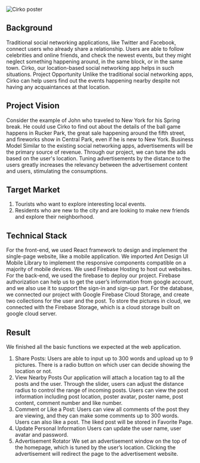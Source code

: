   ![Cirko poster](https://github.com/JiadaYe/cirko/blob/master/jiaday%40uci.edu-48x36.jpg)
## Background
Traditional social networking applications, like Twitter and Facebook, connect users who already share a relationship. Users are able to follow celebrities and online friends, and check the newest events, but they might neglect something happening around, in the same block, or in the same town. Cirko, our location-based social networking app helps in such situations.
Project Opportunity
Unlike the traditional social networking apps, Cirko can help users find out the events happening nearby despite not having any acquaintances at that location.
## Project Vision
Consider the example of John who traveled to New York for his Spring break. He could use Cirko to find out about the details of the ball game happens in Rucker Park, the great sale happening around the fifth street, and fireworks show in Central Park, even if he is new to New York.
Business Model
Similar to the existing social networking apps, advertisements will be the primary source of revenue. Through our project, we can tune the ads based on the user's location. Tuning advertisements by the distance to the users greatly increases the relevancy between the advertisement content and users, stimulating the consumptions.
## Target Market
1.	Tourists who want to explore interesting local events.
2.	Residents who are new to the city and are looking to make new friends and explore their neighborhood.
## Technical Stack
For the front-end, we used React framework to design and implement the single-page website, like a mobile application. We imported Ant Design UI Mobile Library to implement the responsive components compatible on a majority of mobile devices. We used Firebase Hosting to host out websites.
For the back-end, we used the firebase to deploy our project. Firebase authorization can help us to get the user’s information from google account, and we also use it to support the sign-in and sign-up part. For the database, we connected our project with Google Firebase Cloud Storage, and create two collections for the user and the post. To store the pictures in cloud, we connected with the Firebase Storage, which is a cloud storage built on google cloud server. 

## Result
We finished all the basic functions we expected at the web application.
1. Share Posts:
Users are able to input up to 300 words and upload up to 9 pictures. There is a radio button on which user can decide showing the location or not.
2. View Nearby Posts
Our application will attach a location tag to all the posts and the user. Through the slider, users can adjust the distance radius to control the range of incoming posts. Users can view the post information including post location, poster avatar, poster name, post content, comment number and like number.
3. Comment or Like a Post:
Users can view all comments of the post they are viewing, and they can make some comments up to 300 words. Users can also like a post. The liked post will be stored in Favorite Page.
4. Update Personal Information 
Users can update the user name, user avatar and password. 
5. Advertisement Rotator
We set an advertisement window on the top of the homepage, which is tuned by the user’s location. Clicking the advertisement will redirect the page to the advertisement website.
